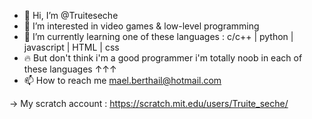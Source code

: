 - 👋 Hi, I’m @Truiteseche
- 👀 I’m interested in video games & low-level programming
- 🌱 I’m currently learning one of these languages : c/c++ | python | javascript | HTML | css
- 🔥 But don't think i'm a good programmer i'm totally noob in each of these languages ↑↑↑
- 📫 How to reach me mael.berthail@hotmail.com

-> My scratch account : https://scratch.mit.edu/users/Truite_seche/

<!---
Truiteseche/Truiteseche is a ✨ special ✨ repository because its `README.md` (this file) appears on your GitHub profile.
You can click the Preview link to take a look at your changes.
--->
